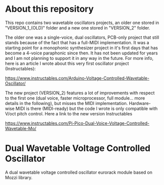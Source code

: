 # About this repository
This repo contains two wavetable oscillators projects, an older one stored in "VERSION_1_(OLD)" folder and a new one stored in "VERSION_2" folder.

The older one was a single-voice, dual oscillators, PCB-only project that still stands because of the fact that has a full-MIDI implementation. It was a starting point for a monophonic synthesizer project in it's first days that has become a 4-voice paraphonic since then. 
It has not been updated for years and I am not planning to support it in any way in the future. For more info, here is an article I wrote about this very first oscillator project (Instructables): 

https://www.instructables.com/Arduino-Voltage-Controlled-Wavetable-Oscillator/

The new project (VERSION_2) features a lot of improvements with respect to the first one (dual voice, faster microprocessor, full module... more details in the following), but misses the MIDI implementation. Hardware-wise MIDI is there (MIDI-ready) but the code I wrote is only compatible with V/oct pitch control.
Here a link to the new version Instructables

https://www.instructables.com/Pi-Pico-Dual-Voice-Voltage-Controlled-Wavetable-Mo/

# Dual Wavetable Voltage Controlled Oscillator
A dual wavetable voltage controlled oscillator eurorack module based on Mozzi library.
